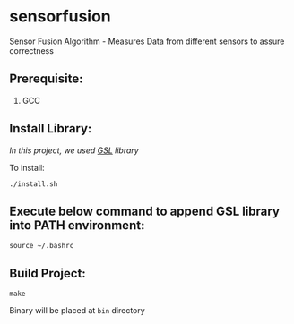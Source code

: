 # sensorfusion
Sensor Fusion Algorithm - Measures Data from different sensors to assure correctness

## Prerequisite:
1. GCC


## Install Library:
_In this project, we used [*GSL*](https://www.gnu.org/software/gsl/doc/html/index.html#) library_

To install:

```
./install.sh
```

## Execute below command to append GSL library into PATH environment:
```
source ~/.bashrc
```

## Build Project:
```
make
```

Binary will be placed at `bin` directory
